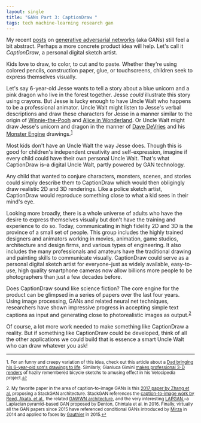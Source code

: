 ```yaml
---
layout: single
title: "GANs Part 3: CaptionDraw "
tags: tech machine-learning research gan
---
```


My recent [posts](/blog/2018/GANs-part-2-counterfeit-money/) on [generative adversarial networks](/blog/2018/generative-adversarial-networks/) (aka GANs) still feel a bit abstract. Perhaps a more concrete product idea will help. Let's call it *CaptionDraw*, a personal digital sketch artist.

Kids love to draw, to color, to cut and to paste. Whether they're using colored pencils, construction paper, glue, or touchscreens,  children seek to express themselves visually. 

Let's say 6-year-old Jesse wants to tell a story about a blue unicorn and a pink dragon who live in the forest together. Jesse *could* illustrate this story using crayons. But Jesse is lucky enough to have Uncle Walt who happens to be a professional animator. Uncle Walt might listen to Jesse's verbal descriptions and draw these characters for Jesse in a manner similar to the origin of [Winnie-the-Pooh](https://en.wikipedia.org/wiki/Winnie-the-Pooh#Origin) and [Alice in Wonderland](https://en.wikipedia.org/wiki/Alice%27s_Adventures_in_Wonderland#Background).  Or Uncle Walt might draw Jesse's unicorn and dragon in the manner of  [Dave DeVries](https://goodmenproject.com/arts/the-monster-engine-an-interview-with-dave-devries/) and his [Monster Engine](https://www.themonsterengine.com/about) drawings.<sup><a href="#fn1" id="ref1">1</a></sup>

Most kids don't have an Uncle Walt the way Jesse does. Though this is good for children's independent creativity and self-expression, imagine if every child could have their own personal Uncle Walt. That's what CaptionDraw is–a digital Uncle Walt, partly powered by GAN technology. 

Any child that wanted to conjure characters, monsters, scenes, and stories could simply describe them to CaptionDraw which would then obligingly draw realistic 2D and 3D renderings. Like a police sketch artist, CaptionDraw would reproduce something close to what a kid sees in their mind's eye. 

Looking more broadly, there is a whole universe of adults who have the desire to express themselves visually but don't have the training and experience to do so. Today, communicating in high fidelity 2D and 3D is the province of a small set of people. This group includes the  highly trained designers and animators working in movies, animation, game studios, architecture and design firms, and various types of engineering. It also includes the many professionals and amateurs have the traditional drawing and painting skills to communicate visually. CaptionDraw could serve as a personal digital sketch artist for everyone–just as widely available, easy-to-use, high quality smartphone cameras now allow billions more people to be photographers than just a few decades before.

Does CaptionDraw sound like science fiction? The core engine for the product can be glimpsed in a series of papers over the last four years. Using image processing, GANs and related neural net techniques, researchers have shown impressive progress in accepting simple text captions as input and generating close to photorealistic images as output.<sup><a href="#fn2" id="ref2">2</a></sup> 

Of course, a lot more work needed to make something like CaptionDraw a reality.  But if something like CaptionDraw could be developed, think of all the other applications we could build that is essence a smart Uncle Walt who can draw whatever you ask!


---
<sup id="fn1">1. For an funny and creepy variation of this idea, check out this article about a [Dad bringing his 6-year-old son's drawings to life](https://www.boredpanda.com/kid-drawings-things-i-have-drawn-dom/). Similarly, Gianluca Gimini [makes professional 3-D renders](https://www.dezeen.com/2016/06/19/velocipedia-project-hopeless-bicycle-drawings-life-digital-renders-gianluca-gimini/) of hazily remembered bicycle sketchs to amusing effect in his Velocipedia project.<a href="#ref1" title="Return to text.">↩</a></sup>

<sup id="fn2">2. My favorite paper in the area of caption-to-image GANs is this [2017 paper by Zhang et al.](https://arxiv.org/abs/1612.03242) proposing a StackGAN architecture. StackGAN references the [caption-to-image work by Reed, Akata, et al.](https://arxiv.org/abs/1605.05396), the related [GAWWN architecture](https://arxiv.org/abs/1610.02454), and the very interesting [LAPGAN ](https://arxiv.org/abs/1506.05751)–a Laplacian pyramid-based GAN proposed by Denton, Chintala et al. in 2016. Finally, virtually all the GAN papers since 2015 have referenced conditional GANs introduced by [Mirza](https://arxiv.org/abs/1411.1784) in 2014 and applied to faces by [Gauthier](https://pdfs.semanticscholar.org/42f6/f5454dda99d8989f9814989efd50fe807ee8.pdf) in 2015.<a href="#ref2" title="Return to text.">↩</a></sup>
